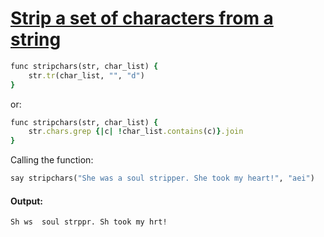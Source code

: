 [1]: https://rosettacode.org/wiki/Strip_a_set_of_characters_from_a_string

# [Strip a set of characters from a string][1]

```ruby
func stripchars(str, char_list) {
    str.tr(char_list, "", "d")
}
```


or:

```ruby
func stripchars(str, char_list) {
    str.chars.grep {|c| !char_list.contains(c)}.join
}
```


Calling the function:

```ruby
say stripchars("She was a soul stripper. She took my heart!", "aei")
```

#### Output:
```
Sh ws  soul strppr. Sh took my hrt!
```
